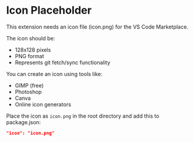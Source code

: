 # Icon Placeholder

This extension needs an icon file (icon.png) for the VS Code Marketplace.

The icon should be:
- 128x128 pixels
- PNG format
- Represents git fetch/sync functionality

You can create an icon using tools like:
- GIMP (free)
- Photoshop
- Canva
- Online icon generators

Place the icon as `icon.png` in the root directory and add this to package.json:
```json
"icon": "icon.png"
```
